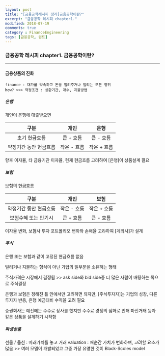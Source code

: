 ```yaml
---
layout: post
title: "[금융공학레시피 정리]금융공학이란?"
excerpt: "금융공학 레시피 chapter1."
modified: 2018-07-19
comments: true
category : FinanceEngineering
tags: [금융공학, 퀀트]
---
```



### 금융공학 레시피 chapter1. 금융공학이란?
--------------------------------------------------------------------------------------------

#### 금융상품의 진화
    finance : 대가를 약속하고 돈을 빌려주거나 빌리는 모든 행위
    how? >>> 약정조건 : 상환기간, 매수, 지불방법
    
##### 은행
개인이 은행에 대출받으면

| 구분                 | 개인       | 은행        | 
| :-----------------: | :-------: | :--------: | 
| 초기 현금흐름          | 큰 + 흐름  | 큰 - 흐름    |
| 약정기간 동안 현금흐름   | 작은 - 흐름 | 작은 + 흐름   |

향후 이자율, 타 금융기관 이자율, 현재 현금흐름 고려하여 [은행]이 상품설계 필요

##### 보험
보험의 현금흐름

| 구분                 | 개인       | 보험       | 
| :-----------------: | :-------: | :--------: | 
| 약정기간 동안 현금흐름  | 작은 - 흐름  | 작은 + 흐름  |
| 보험수혜 또는 만기시   | 큰 + 흐름 | 큰 - 흐름   |

이자율 변화, 보험사 투자 포트폴리오 변화와 손해율 고랴하여 [계리사]가 설계

##### 주식
은행 또는 보험과 같이 고정된 현금흐름 없음

빌리거나 지불하는 형식이 아닌 기업의 일부분을 소유하는 형태

주식가격은 시장에서 결정됨 >> ask side와 bid side중 더 많은 사람이 배팅하는 쪽으로 주식결정

은행과 보험은 정해진 틀 안에서만 고려하면 되지만, [주식투자자]는 기업의 성장, 다른 투자자 반응, 은행 예금대비 수익율 고려 필요

증권회사는 예전에는 수수료 장사를 했지만 수수료 경쟁의 심화로 인해 마진거래 등과 같은 상품을 설계하기 시작함

##### 파생상품
선물 / 옵션 : 미래가치를 놓고 거래
valuation : 매순간 가치가 변화하며, 고려할 요소가 많음 >> 여러 모델이 개발되었고 그중 가장 유명한 것이 Black-Scoles model 
